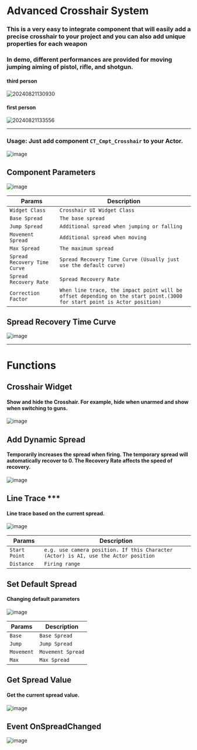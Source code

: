 
# Advanced Crosshair System

### This is a very easy to integrate component that will easily add a precise crosshair to your project and you can also add unique properties for each weapon
### In demo, different performances are provided for moving jumping aiming of pistol, rifle, and shotgun.
#### third person
![20240821130930](https://github.com/user-attachments/assets/c141e529-2377-4b37-818b-1df637de91b7)
#### first person
![20240821133556](https://github.com/user-attachments/assets/23fe0202-1196-4873-b05d-1ea6db7838d5)

---

### Usage: Just add component `CT_Cmpt_Crosshair` to your Actor.
![image](https://github.com/user-attachments/assets/81f58f80-e902-4a6e-bedd-c61ecfc343f3)

## Component Parameters
![image](https://github.com/user-attachments/assets/f5f932e6-e4a3-4533-8933-7e3fd494711e)



| Params| Description |
| ----------- | ----------- |
| `Widget Class` |  `Crosshair UI Widget Class` 
| `Base Spread` |  `The base spread` 
| `Jump Spread` |  `Additional spread when jumping or falling` 
| `Movement Spread` |  `Additional spread when moving` 
| `Max Spread` |  `The maximum spread`
| `Spread Recovery Time Curve` |  `Spread Recovery Time Curve (Usually just use the default curve)` 
| `Spread Recovery Rate` |  `Spread Recovery Rate` 
| `Correction Factor` |  `When line trace, the impact point will be offset depending on the start point.(3000 for start point is Actor position)` 

## Spread Recovery Time Curve
![image](https://github.com/user-attachments/assets/77928998-f57f-4500-834a-e2dbb5096d2a)



---
# Functions

## Crosshair Widget
#### Show and hide the Crosshair. For example, hide when unarmed and show when switching to guns.
![image](https://github.com/user-attachments/assets/58e1ca83-6a76-4651-bb64-0304324c8024)

## Add Dynamic Spread
#### Temporarily increases the spread when firing. The temporary spread will automatically recover to 0. The Recovery Rate affects the speed of recovery.
![image](https://github.com/user-attachments/assets/07972668-419e-4063-8591-a7ad68ee7662)


## Line Trace ***
#### Line trace based on the current spread.
![image](https://github.com/user-attachments/assets/9b23c971-e7e4-4a7a-b394-3d47e17aec6a)

| Params| Description |
| ----------- | ----------- |
| `Start Point` |  `e.g. use camera position. If this Character (Actor) is AI, use the Actor position` 
| `Distance` |  `Firing range` 

## Set Default Spread
#### Changing default parameters
![image](https://github.com/user-attachments/assets/f2083d72-a668-4426-8ade-a48eb0db497b)

| Params| Description |
| ----------- | ----------- |
| `Base` |  `Base Spread` 
| `Jump` |  `Jump Spread` 
| `Movement` |  `Movement Spread` 
| `Max` |  `Max Spread` 

## Get Spread Value
#### Get the current spread value.
![image](https://github.com/user-attachments/assets/5706598d-518a-4aff-8fe6-b2c03482626e)

## Event OnSpreadChanged
![image](https://github.com/user-attachments/assets/8f5acbf0-90be-4c38-9ab4-b154a36e5114)

